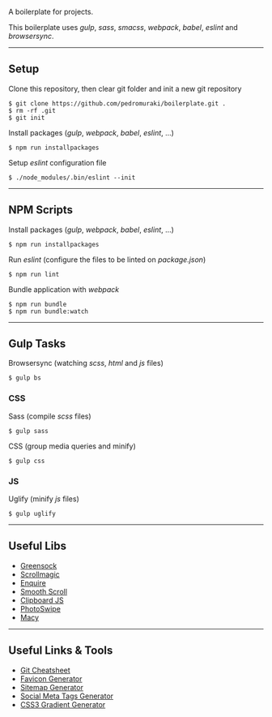 A boilerplate for projects.

This boilerplate uses _gulp_, _sass_, _smacss_, _webpack_, _babel_, _eslint_ and _browsersync_.

***

## Setup
Clone this repository, then clear git folder and init a new git repository
```
$ git clone https://github.com/pedromuraki/boilerplate.git .
$ rm -rf .git
$ git init
```

Install packages (_gulp_, _webpack_, _babel_, _eslint_, ...)
```
$ npm run installpackages
```

Setup _eslint_ configuration file
```
$ ./node_modules/.bin/eslint --init
```

***

## NPM Scripts
Install packages (_gulp_, _webpack_, _babel_, _eslint_, ...)
```
$ npm run installpackages
```

Run _eslint_ (configure the files to be linted on _package.json_)
```
$ npm run lint
```

Bundle application with _webpack_
```
$ npm run bundle
$ npm run bundle:watch
```

***

## Gulp Tasks
Browsersync (watching _scss_, _html_ and _js_ files)
```
$ gulp bs
```

### CSS
Sass (compile _scss_ files)
```
$ gulp sass
```

CSS (group media queries and minify)
```
$ gulp css
```

### JS
Uglify (minify _js_ files)
```
$ gulp uglify
```

***

## Useful Libs

- [Greensock](https://greensock.com/)
- [Scrollmagic](http://scrollmagic.io/)
- [Enquire](http://wicky.nillia.ms/enquire.js/)
- [Smooth Scroll](https://github.com/cferdinandi/smooth-scroll)
- [Clipboard JS](https://github.com/zenorocha/clipboard.js/)
- [PhotoSwipe](https://github.com/dimsemenov/photoswipe)
- [Macy](https://github.com/bigbitecreative/macy.js)

***

## Useful Links & Tools

- [Git Cheatsheet](https://github.com/pedromuraki/git-cheatsheet)
- [Favicon Generator](https://www.favicon-generator.org/)
- [Sitemap Generator](https://www.xml-sitemaps.com/)
- [Social Meta Tags Generator](https://megatags.co/)
- [CSS3 Gradient Generator](http://www.colorzilla.com/gradient-editor/)
